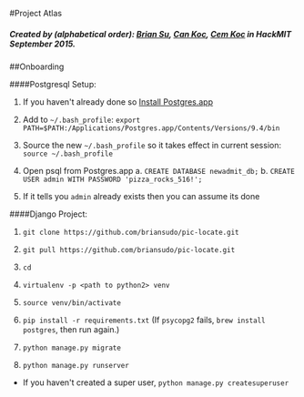 #Project Atlas

##### Created by (alphabetical order): [Brian Su](http://bsu.me/), [Can Koc](http://cankoc.org/), [Cem Koc](http://cemkoc.org/) in HackMIT September 2015.

##Onboarding

####Postgresql Setup:

1. If you haven't already done so [Install Postgres.app](http://postgresapp.com)

2. Add to `~/.bash_profile`:
    `export PATH=$PATH:/Applications/Postgres.app/Contents/Versions/9.4/bin`

3. Source the new `~/.bash_profile` so it takes effect in current session:
    `source ~/.bash_profile`

4. Open psql from Postgres.app
    a. `CREATE DATABASE newadmit_db;`
    b. `CREATE USER admin WITH PASSWORD 'pizza_rocks_516!';`

5. If it tells you `admin` already exists then you can assume its done

####Django Project:
1. `git clone https://github.com/briansudo/pic-locate.git`
2. `git pull https://github.com/briansudo/pic-locate.git`

3. `cd`

4. `virtualenv -p <path to python2> venv`

5. `source venv/bin/activate`

6. `pip install -r requirements.txt`
    (If `psycopg2` fails, `brew install postgres`, then run again.)

7. `python manage.py migrate`

8. `python manage.py runserver`

* If you haven't created a super user, `python manage.py createsuperuser`
